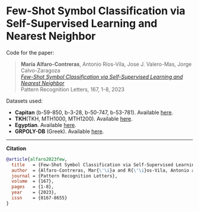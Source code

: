 # Few-Shot Symbol Classification via Self-Supervised Learning and Nearest Neighbor

Code for the paper:<br />
  >**María Alfaro-Contreras**, Antonio Ríos-Vila, Jose J. Valero-Mas, Jorge Calvo-Zaragoza<br />
  *[Few-Shot Symbol Classification via Self-Supervised Learning and Nearest Neighbor](https://doi.org/10.1016/j.patrec.2023.01.014)*<br />
  Pattern Recognition Letters, 167, 1-8, 2023


Datasets used: 
- **Capitan** (b-59-850, b-3-28, b-50-747, b-53-781). Available [here](https://drive.google.com/file/d/19rnsw8g9yjIiCvhP038CoJSJ4Agfy-kJ/view?usp=share_link).
- **TKH**(TKH, MTH1000, MTH1200). Available [here](https://drive.google.com/file/d/1N6TS1KRgy-ygPpv88ZvKl7Oy5jOshpzp/view?usp=share_link).
- **Egyptian**. Available [here](https://drive.google.com/file/d/1UigqSheubMp2PVGRF9mjFQug0q55P8HA/view?usp=share_link).
- **GRPOLY-DB** (Greek). Available [here](https://drive.google.com/file/d/1hfWl53uhFLNtTbhsKGrFQuxRDb3QeMwM/view?usp=share_link).

----

**Citation**

```bibtex
@article{alfaro2023few,
  title   = {Few-Shot Symbol Classification via Self-Supervised Learning and Nearest Neighbor},
  author  = {Alfaro-Contreras, Mar{\'\i}a and R{\'\i}os-Vila, Antonio and Valero-Mas, Jose J and Calvo-Zaragoza, Jorge},
  journal = {Pattern Recognition Letters},
  volume  = {167},
  pages   = {1-8},
  year    = {2023},
  issn    = {0167-8655}
}
```
